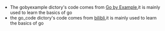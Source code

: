 * The gobyexample dictory's code comes from [Go by Example](https://gobyexample.com/),it is mainly used to learn the basics of go
* the go_code dictory's code comes from [bilibli](https://www.bilibili.com/video/BV1ME411Y71o),it is mainly used to learn the basics of go

